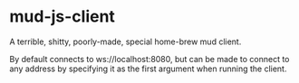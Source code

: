 # mud-js-client
A terrible, shitty, poorly-made, special home-brew mud client.

By default connects to ws://localhost:8080, but can be made to connect to any address by specifying it as the first argument when running the client.
